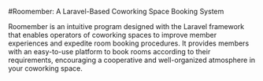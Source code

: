 #R o o m e m b e r : A Laravel-Based Coworking Space Booking System

Roomember is an intuitive program designed with the Laravel framework that enables operators of coworking spaces to improve member experiences and expedite room booking procedures. It provides members with an easy-to-use platform to book rooms according to their requirements, encouraging a cooperative and well-organized atmosphere in your coworking space.



 
